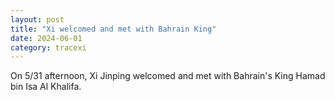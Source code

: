 ```yaml
---
layout: post
title: "Xi welcomed and met with Bahrain King"
date: 2024-06-01
category: tracexi
---
```


On 5/31 afternoon, Xi Jinping welcomed and met with Bahrain's King Hamad bin Isa Al Khalifa.
